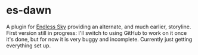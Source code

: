 # es-dawn
A plugin for [Endless Sky](https://github.com/endless-sky/endless-sky/) providing an alternate, and much earlier, storyline.
First version still in progress: I'll switch to using GitHub to work on it once it's done, but for now it is very buggy and incomplete.
Currently just getting everything set up.
